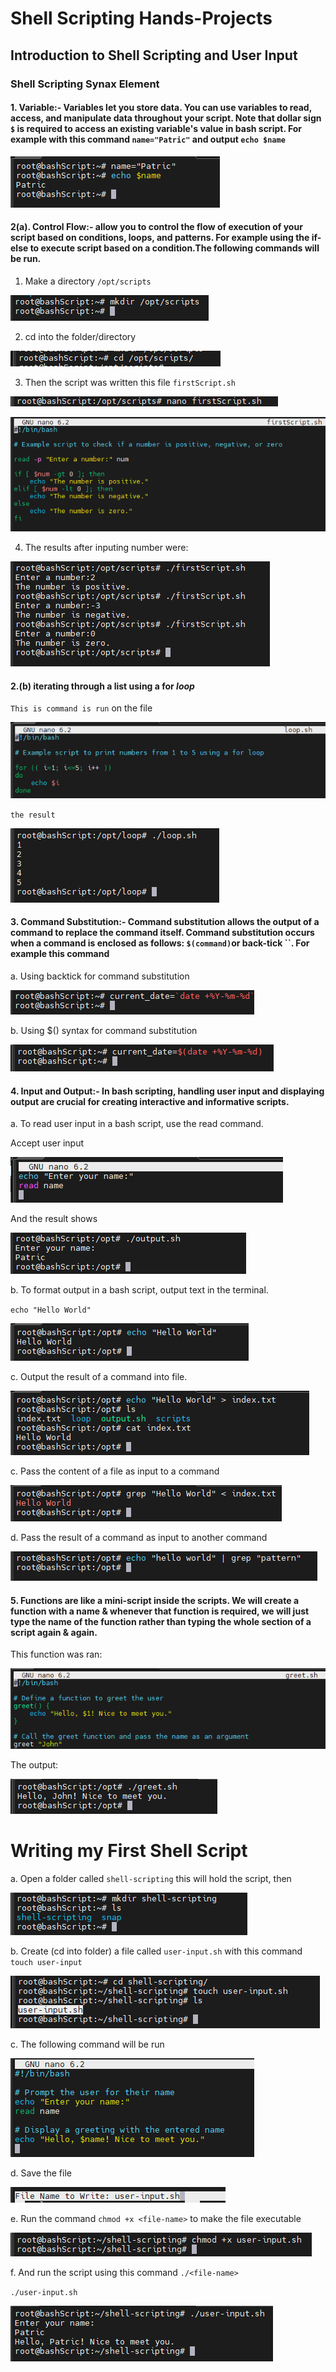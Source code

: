 #   Shell Scripting Hands-Projects

##  Introduction to Shell Scripting and User Input

### Shell Scripting Synax Element

####    1.  Variable:- Variables let you store data. You can use variables to read, access, and manipulate data throughout your script.  Note that dollar sign `$` is required to access an existing variable's value in bash script. For example with this command `name="Patric"` and output `echo $name`

![Alt text](<images_5/Screenshot 2024-02-04 184912.png>)

####     2(a).  Control Flow:- allow you to control the flow of execution of your script based on conditions, loops, and patterns. For example using the if-else to execute script based on a condition.The following commands will be run.

1.  Make a directory `/opt/scripts`

![Alt text](<images_5/Screenshot 2024-02-04 192038.png>)

2.  cd into the folder/directory 

![Alt text](<images_5/Screenshot 2024-02-04 194137.png>)

3.  Then the script was written this file  `firstScript.sh`

![Alt text](<images_5/Screenshot 2024-02-04 194605.png>)

![Alt text](<images_5/Screenshot 2024-02-04 194847.png>)

4.  The results after inputing number were:

![Alt text](<images_5/Screenshot 2024-02-04 194802.png>)

####     2.(b) iterating through a list using a for *loop*

`This is command is run` on the file

![Alt text](<images_5/Screenshot 2024-02-04 201153.png>)

`the result`

![Alt text](<images_5/Screenshot 2024-02-04 201327.png>)


####     3. Command Substitution:- Command substitution allows the output of a command to replace the command itself. Command substitution occurs when a command is enclosed as follows: `$(command)`or back-tick ``. For example this command 

a. Using backtick for command substitution

![Alt text](<images_5/Screenshot 2024-02-04 212819.png>)

b. Using $() syntax for command substitution

![Alt text](<images_5/Screenshot 2024-02-04 213459.png>)

####     4. Input and Output:- In bash scripting, handling user input and displaying output are crucial for creating interactive and informative scripts. 

a. To read user input in a bash script, use the read command.

Accept user input

![Alt text](<images_5/Screenshot 2024-02-07 210922.png>)

And the result shows 

![Alt text](<images_5/Screenshot 2024-02-07 211840.png>)

b.  To format output in a bash script, output text in the terminal.

`echo "Hello World"`

![Alt text](<images_5/Screenshot 2024-02-07 212324.png>)

c.  Output the result of a command into file.

![Alt text](<images_5/Screenshot 2024-02-07 212712.png>)

c.  Pass the content of a file as input to a command

![Alt text](<images_5/Screenshot 2024-02-07 220543.png>)

d. Pass the result of a command as input to another command

![Alt text](<images_5/Screenshot 2024-02-07 222654.png>)

####    5. Functions are like a mini-script inside the scripts. We will create a function with a name & whenever that function is required, we will just type the name of the function rather than typing the whole section of a script again & again.

This function was ran:

![Alt text](<images_5/Screenshot 2024-02-07 223147.png>)

The output:

![Alt text](<images_5/Screenshot 2024-02-07 223549.png>)

#   Writing my First Shell Script

a.  Open a folder called `shell-scripting` this will hold the script, then

![Alt text](<images_5/Screenshot 2024-02-07 225440.png>)

b.  Create (cd into folder) a file called `user-input.sh` with this command `touch user-input`

![Alt text](<images_5/Screenshot 2024-02-07 230958.png>)

c.  The following command will be run

![Alt text](<images_5/Screenshot 2024-02-07 231212.png>)

d.  Save the file

![Alt text](<images_5/Screenshot 2024-02-07 231350.png>)

e.  Run the command `chmod +x <file-name>` to make the file executable

![Alt text](<images_5/Screenshot 2024-02-07 231457.png>)

f.  And run the script using this command `./<file-name>`

`./user-input.sh`

![Alt text](<images_5/Screenshot 2024-02-07 231715.png>)



